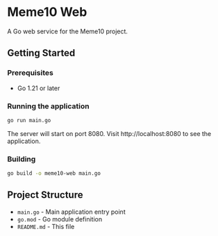 # Meme10 Web

A Go web service for the Meme10 project.

## Getting Started

### Prerequisites

- Go 1.21 or later

### Running the application

```bash
go run main.go
```

The server will start on port 8080. Visit http://localhost:8080 to see the application.

### Building

```bash
go build -o meme10-web main.go
```

## Project Structure

- `main.go` - Main application entry point
- `go.mod` - Go module definition
- `README.md` - This file 